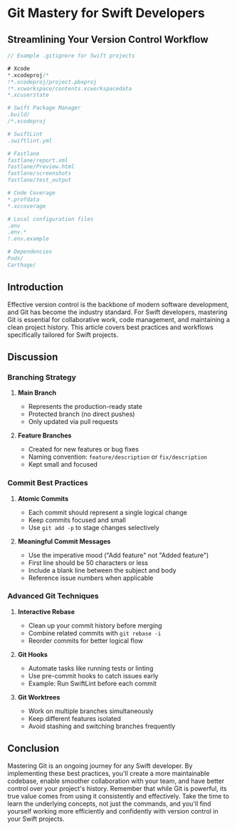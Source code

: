 # Git Mastery for Swift Developers

## Streamlining Your Version Control Workflow

```swift
// Example .gitignore for Swift projects

# Xcode
*.xcodeproj/*
!*.xcodeproj/project.pbxproj
!*.xcworkspace/contents.xcworkspacedata
*.xcuserstate

# Swift Package Manager
.build/
/*.xcodeproj

# SwiftLint
.swiftlint.yml

# Fastlane
fastlane/report.xml
fastlane/Preview.html
fastlane/screenshots
fastlane/test_output

# Code Coverage
*.profdata
*.xccoverage

# Local configuration files
.env
.env.*
!.env.example

# Dependencies
Pods/
Carthage/
```

## Introduction
Effective version control is the backbone of modern software development, and Git has become the industry standard. For Swift developers, mastering Git is essential for collaborative work, code management, and maintaining a clean project history. This article covers best practices and workflows specifically tailored for Swift projects.

## Discussion
### Branching Strategy

1. **Main Branch**
   - Represents the production-ready state
   - Protected branch (no direct pushes)
   - Only updated via pull requests

2. **Feature Branches**
   - Created for new features or bug fixes
   - Naming convention: `feature/description` or `fix/description`
   - Kept small and focused

### Commit Best Practices

1. **Atomic Commits**
   - Each commit should represent a single logical change
   - Keep commits focused and small
   - Use `git add -p` to stage changes selectively

2. **Meaningful Commit Messages**
   - Use the imperative mood ("Add feature" not "Added feature")
   - First line should be 50 characters or less
   - Include a blank line between the subject and body
   - Reference issue numbers when applicable

### Advanced Git Techniques

1. **Interactive Rebase**
   - Clean up your commit history before merging
   - Combine related commits with `git rebase -i`
   - Reorder commits for better logical flow

2. **Git Hooks**
   - Automate tasks like running tests or linting
   - Use pre-commit hooks to catch issues early
   - Example: Run SwiftLint before each commit

3. **Git Worktrees**
   - Work on multiple branches simultaneously
   - Keep different features isolated
   - Avoid stashing and switching branches frequently

## Conclusion
Mastering Git is an ongoing journey for any Swift developer. By implementing these best practices, you'll create a more maintainable codebase, enable smoother collaboration with your team, and have better control over your project's history. Remember that while Git is powerful, its true value comes from using it consistently and effectively. Take the time to learn the underlying concepts, not just the commands, and you'll find yourself working more efficiently and confidently with version control in your Swift projects.
